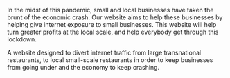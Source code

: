 In the midst of this pandemic, small and local businesses have taken the brunt of the economic crash. Our website aims to help these businesses by helping give internet exposure to small businesses. This website will help turn greater profits at the local scale, and help everybody get through this lockdown.

A website designed to divert internet traffic from large transnational restaurants, to local small-scale restaurants in order to keep businesses from going under and the economy to keep crashing.


